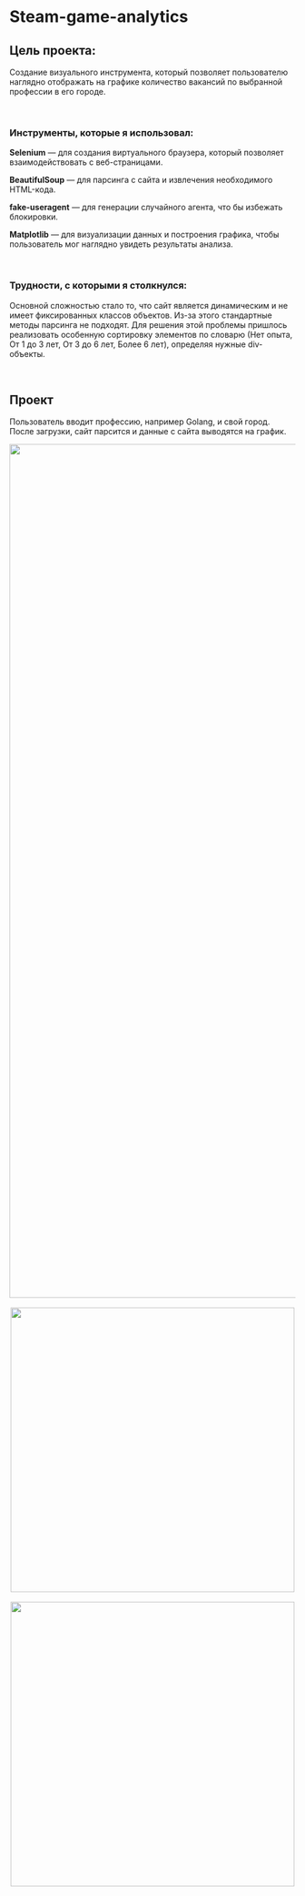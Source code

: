# Steam-game-analytics

<div>
    <h2> Цель проекта: </h2>
    <p>Создание визуального инструмента, который позволяет пользователю наглядно отображать на графике количество вакансий по выбранной профессии в его городе.</p>
</div>

<div><br>
  <h3> Инструменты, которые я использовал: </h3>
  <p><strong>Selenium</strong> — для создания виртуального браузера, который позволяет взаимодействовать с веб-страницами.</p>
  <p><strong>BeautifulSoup</strong> — для парсинга с сайта и извлечения необходимого HTML-кода.</p>
  <p><strong>fake-useragent</strong> — для генерации случайного агента, что бы избежать блокировки.</p>
  <p><strong>Matplotlib</strong> — для визуализации данных и построения графика, чтобы пользователь мог наглядно увидеть результаты анализа.</p>
</div>

<div><br>
    <h3> Трудности, с которыми я столкнулся: </h3>
    <p> Основной сложностью стало то, что сайт является динамическим и не имеет фиксированных классов объектов. Из-за этого стандартные методы парсинга не подходят. Для решения этой проблемы пришлось реализовать особенную сортировку элементов по словарю (Нет опыта, От 1 до 3 лет, От 3 до 6 лет, Более 6 лет), определяя нужные div-объекты. </p>
</div>

<div><br>
<h2> Проект </h2>
    <p> Пользователь вводит профессию, например Golang, и свой город. После загрузки, сайт парсится и данные с сайта выводятся на график. </p>
    <div align="center">
        <img src="images/code.png" width="1500"><br><br>
        <img src="images/plot.png" width="500"><br><br>
        <img src="images/hh_site.png" width="500">
    </div>
</div>
